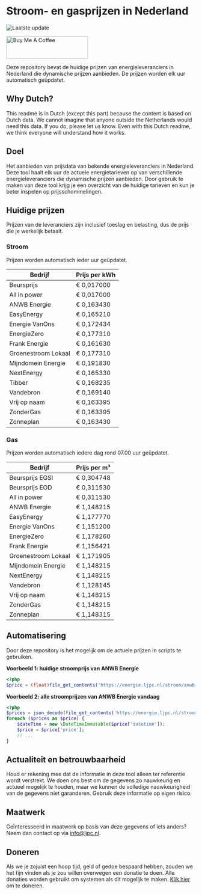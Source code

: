 # Stroom- en gasprijzen in Nederland

![Laatste update](https://img.shields.io/badge/laatste%20update-2025--10--21%2003%3A00%20CET-brightgreen)

<a href="https://www.buymeacoffee.com/Lars-" target="_blank"><img src="https://cdn.buymeacoffee.com/buttons/v2/default-orange.png" alt="Buy Me A Coffee" height="60" style="height: 60px !important;width: 217px !important;" ></a>

Deze repository bevat de huidige prijzen van energieleveranciers in Nederland die dynamische prijzen aanbieden. De prijzen worden elk uur automatisch geüpdatet.

## Why Dutch?

This readme is in Dutch (except this part) because the content is based on Dutch data. We cannot imagine that anyone outside the Netherlands would need this data. If you do, please let us know. Even with this Dutch readme, we think
everyone will understand how it works.

## Doel

Het aanbieden van prijsdata van bekende energieleveranciers in Nederland. Deze tool haalt elk uur de actuele energietarieven op van verschillende energieleveranciers die dynamische prijzen aanbieden. Door gebruik te maken van deze tool
krijg je een overzicht van de huidige tarieven en kun je beter inspelen op prijsschommelingen.

## Huidige prijzen

Prijzen van de leveranciers zijn inclusief toeslag en belasting, dus de prijs die je werkelijk betaalt.

### Stroom

Prijzen worden automatisch ieder uur geüpdatet.

 Bedrijf | Prijs per kWh 
---------|---------------
Beursprijs | € 0,017000
All in power | € 0,017000
ANWB Energie | € 0,163430
EasyEnergy | € 0,165210
Energie VanOns | € 0,172434
EnergieZero | € 0,177310
Frank Energie | € 0,161630
Groenestroom Lokaal | € 0,177310
Mijndomein Energie | € 0,191830
NextEnergy | € 0,165330
Tibber | € 0,168235
Vandebron | € 0,169140
Vrij op naam | € 0,163395
ZonderGas | € 0,163395
Zonneplan | € 0,163430


### Gas

Prijzen worden automatisch iedere dag rond 07.00 uur geüpdatet.

 Bedrijf | Prijs per m³ 
---------|--------------
Beursprijs EGSI | € 0,304748
Beursprijs EOD | € 0,311530
All in power | € 0,311530
ANWB Energie | € 1,148215
EasyEnergy | € 1,177770
Energie VanOns | € 1,151200
EnergieZero | € 1,178260
Frank Energie | € 1,156421
Groenestroom Lokaal | € 1,171905
Mijndomein Energie | € 1,148215
NextEnergy | € 1,148215
Vandebron | € 1,128145
Vrij op naam | € 1,148215
ZonderGas | € 1,148215
Zonneplan | € 1,148315


## Automatisering

Door deze repository is het mogelijk om de actuele prijzen in scripts te gebruiken.

**Voorbeeld 1: huidige stroomprijs van ANWB Energie**

```php
<?php
$price = (float)file_get_contents('https://energie.ljpc.nl/stroom/anwb-energie-nu.txt');

```

**Voorbeeld 2: alle stroomprijzen van ANWB Energie vandaag**

```php
<?php
$prices = json_decode(file_get_contents('https://energie.ljpc.nl/stroom/all-in-power-vandaag.json'),true);
foreach ($prices as $price) {
    $dateTime = new \DateTimeImmutable($price['datetime']);
    $price = $price['price'];
    // ...
}
```

## Actualiteit en betrouwbaarheid

Houd er rekening mee dat de informatie in deze tool alleen ter referentie wordt verstrekt. We doen ons best om de gegevens zo nauwkeurig en actueel mogelijk te houden, maar we kunnen de volledige nauwkeurigheid van de gegevens niet
garanderen. Gebruik deze informatie op eigen risico.

## Maatwerk

Geïnteresseerd in maatwerk op basis van deze gegevens of iets anders? Neem dan contact op
via [info@ljpc.nl](mailto:info@ljpc.nl?subject=Energie%20prijzen).

## Doneren

Als we je zojuist een hoop tijd, geld of gedoe bespaard hebben, zouden we het fijn vinden als je zou willen overwegen een
donatie te doen. Alle donaties worden gebruikt om systemen als dit mogelijk te
maken. [Klik hier](https://www.buymeacoffee.com/Lars-) om te doneren.
